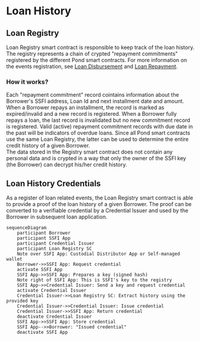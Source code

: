 # Loan History
## Loan Registry
Loan Registry smart contract is responsible to keep track of the loan history. The registry represents a chain of crypted "repayment commitments" registered by the different Pond smart contracts. For more information on the events registration, see [Loan Disbursement](./C-Risk-Mgmt-4-Loan-Disbursement.md) and [Loan Repayment](./C-Risk-Mgmt-5-Loan-Repayment.md).  
### How it works?
Each "repayment commitment" record cointains information about the Borrower's SSFI address, Loan Id and next installment date and amount. When a Borrower repays an installment, the record is marked as expired/invalid and a new record is registered. When a Borrower fully repays a loan, the last record is invalidated but no new commitment record is registered. Valid (active) repayment commitment records with due date in the past will be indicators of overdue loans. Since all Pond smart contracts use the same Loan Registry, the latter can be used to determine the entire credit history of a given Borrower.  
The data stored in the Registry smart contract does not contain any personal data and is crypted in a way that only the owner of the SSFI key (the Borrower) can decrypt his/her credit history.
## Loan History Credentials
As a register of loan related events, the Loan Registry smart contract is able to provide a proof of the loan history of a given Borrower. The proof can be converted to a verifiable credential by a Credential Issuer and used by the Borrower in subsequent loan application.
```mermaid
sequenceDiagram
    participant Borrower
    participant SSFI App
    participant Credential Issuer
    participant Loan Registry SC
    Note over SSFI App: Custodial Distributor App or Self-managed wallet
    Borrower->>SSFI App: Request credential
    activate SSFI App
    SSFI App->>SSFI App: Prepares a key (signed hash)
    Note right of SSFI App: This is SSFI's key to the registry
    SSFI App->>Credential Issuer: Send a key and request credential
    activate Credential Issuer
    Credential Issuer->>Loan Registry SC: Extract history using the provided key
    Credential Issuer->>Credential Issuer: Issue credential
    Credential Issuer->>SSFI App: Return credential
    deactivate Credential Issuer
    SSFI App->>SSFI App: Store credential
    SSFI App-->>Borrower: "Issued credential"
    deactivate SSFI App
```
